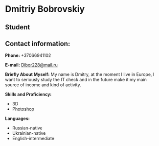 # Dmitriy Bobrovskiy

## Student

## Contact information:
**Phone:** +37066941102

**E-mail:** Dibor228@mail.ru

**Briefly About Myself:** My name is Dmitry, at the moment I live in Europe, I want to seriously study the IT check and in the future make it my main source of income and kind of activity. 

**Skills and Proficiency:**

* 3D
* Photoshop

**Languages:** 

* Russian-native
* Ukrainian-native
* English-intermediate
